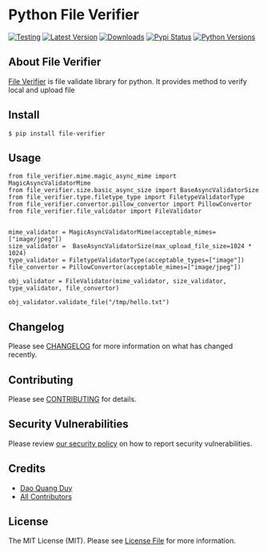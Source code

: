 # Python File Verifier

[![Testing](https://github.com/rabiloo/python-file-verifier/actions/workflows/test.yml/badge.svg)](https://github.com/rabiloo/python-file-verifier/actions/workflows/test.yml)
[![Latest Version](https://img.shields.io/pypi/v/file-verifier.svg)](https://pypi.org/project/file-verifier)
[![Downloads](https://img.shields.io/pypi/dm/file-verifier.svg)](https://pypi.org/project/file-verifier)
[![Pypi Status](https://img.shields.io/pypi/status/file-verifier.svg)](https://pypi.org/project/file-verifier)
[![Python Versions](https://img.shields.io/pypi/pyversions/file-verifier.svg)](https://pypi.org/project/python-file-verifier)

## About File Verifier

[File Verifier](https://github.com/rabiloo/python-file-verifier) is file validate library for python. It provides method to verify local and upload file

## Install

```
$ pip install file-verifier
```

## Usage

```
from file_verifier.mime.magic_async_mime import MagicAsyncValidatorMime
from file_verifier.size.basic_async_size import BaseAsyncValidatorSize
from file_verifier.type.filetype_type import FiletypeValidatorType
from file_verifier.convertor.pillow_convertor import PillowConvertor
from file_verifier.file_validator import FileValidator


mime_validator = MagicAsyncValidatorMime(acceptable_mimes=["image/jpeg"])
size_validator =  BaseAsyncValidatorSize(max_upload_file_size=1024 * 1024)
type_validator = FiletypeValidatorType(acceptable_types=["image"])
file_convertor = PillowConvertor(acceptable_mimes=["image/jpeg"])

obj_validator = FileValidator(mime_validator, size_validator, type_validator, file_convertor)

obj_validator.validate_file("/tmp/hello.txt")
```

## Changelog

Please see [CHANGELOG](CHANGELOG.md) for more information on what has changed recently.

## Contributing

Please see [CONTRIBUTING](.github/CONTRIBUTING.md) for details.

## Security Vulnerabilities

Please review [our security policy](../../security/policy) on how to report security vulnerabilities.

## Credits

- [Dao Quang Duy](https://github.com/duydq12)
- [All Contributors](../../contributors)

## License

The MIT License (MIT). Please see [License File](LICENSE) for more information.
